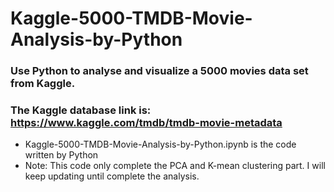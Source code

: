 # Kaggle-5000-TMDB-Movie-Analysis-by-Python
### Use Python to analyse and visualize a 5000 movies data set from Kaggle.
### The Kaggle database link is: https://www.kaggle.com/tmdb/tmdb-movie-metadata

- Kaggle-5000-TMDB-Movie-Analysis-by-Python.ipynb is the code written by Python
- Note: This code only complete the PCA and K-mean clustering part. I will keep updating until complete the analysis.
